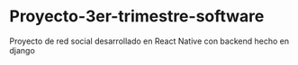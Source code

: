 # Proyecto-3er-trimestre-software
Proyecto de red social desarrollado en React Native con backend hecho en django 
